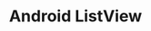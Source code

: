 ---
layout: post
title: Android ListView
categories: Android
tags: [Android, android, listview, java, xml]
---